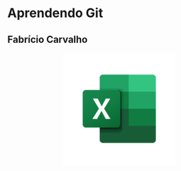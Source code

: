 <style>
    img{
        display: block;
        margin: auto;
        width: 50%;
    }
</style>
<h1> Aprendendo Git</h1>
<h2> Fabrício Carvalho </h2>
    
<img src="doc/excel_logo.png">